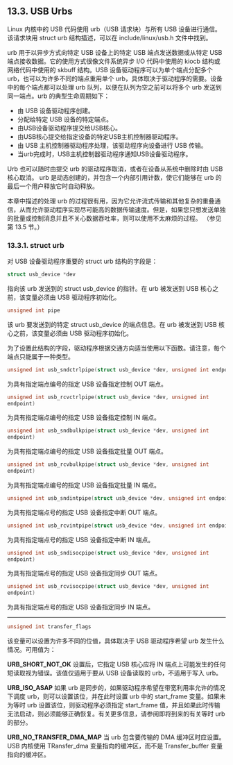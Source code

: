 ## 13.3. USB Urbs
Linux 内核中的 USB 代码使用 urb（USB 请求块）与所有 USB 设备进行通信。该请求块用 struct urb 结构描述，可以在 include/linux/usb.h 文件中找到。

urb 用于以异步方式向特定 USB 设备上的特定 USB 端点发送数据或从特定 USB 端点接收数据。它的使用方式很像文件系统异步 I/O 代码中使用的 kiocb 结构或网络代码中使用的 skbuff 结构。USB 设备驱动程序可以为单个端点分配多个 urb，也可以为许多不同的端点重用单个 urb，具体取决于驱动程序的需要。设备中的每个端点都可以处理 urb 队列，以便在队列为空之前可以将多个 urb 发送到同一端点。urb 的典型生命周期如下：

- 由 USB 设备驱动程序创建。
- 分配给特定 USB 设备的特定端点。
- 由USB设备驱动程序提交给USB核心。
- 由USB核心提交给指定设备的特定USB主机控制器驱动程序。
- 由 USB 主机控制器驱动程序处理，该驱动程序向设备进行 USB 传输。
- 当urb完成时，USB主机控制器驱动程序通知USB设备驱动程序。

Urb 也可以随时由提交 urb 的驱动程序取消，或者在设备从系统中删除时由 USB 核心取消。 urb 是动态创建的，并包含一个内部引用计数，使它们能够在 urb 的最后一个用户释放它时自动释放。

本章中描述的处理 urb 的过程很有用，因为它允许流式传输和其他复杂的重叠通信，从而允许驱动程序实现尽可能高的数据传输速度。但是，如果您只想发送单独的批量或控制消息并且不关心数据吞吐率，则可以使用不太麻烦的过程。 （参见第 13.5 节。）

### 13.3.1. struct urb
对 USB 设备驱动程序重要的 struct urb 结构的字段是：
```c
struct usb_device *dev
```
指向该 urb 发送到的 struct usb_device 的指针。在 urb 被发送到 USB 核心之前，该变量必须由 USB 驱动程序初始化。
```c
unsigned int pipe
```
该 urb 要发送到的特定 struct usb_device 的端点信息。在 urb 被发送到 USB 核心之前，该变量必须由 USB 驱动程序初始化。

为了设置此结构的字段，驱动程序根据交通方向适当使用以下函数。请注意，每个端点只能属于一种类型。
```c
unsigned int usb_sndctrlpipe(struct usb_device *dev, unsigned int endpoint)
```
为具有指定端点编号的指定 USB 设备指定控制 OUT 端点。
```c
unsigned int usb_rcvctrlpipe(struct usb_device *dev, unsigned int
endpoint)
```
为具有指定端点编号的指定 USB 设备指定控制 IN 端点。
```c
unsigned int usb_sndbulkpipe(struct usb_device *dev, unsigned int
endpoint)
```
为具有指定端点编号的指定 USB 设备指定批量 OUT 端点。
```c
unsigned int usb_rcvbulkpipe(struct usb_device *dev, unsigned int
endpoint)
```
为具有指定端点编号的指定 USB 设备指定批量 IN 端点。
```c
unsigned int usb_sndintpipe(struct usb_device *dev, unsigned int endpoint)
```
为具有指定端点号的指定 USB 设备指定中断 OUT 端点。
```c
unsigned int usb_rcvintpipe(struct usb_device *dev, unsigned int endpoint)
```
为具有指定端点号的指定 USB 设备指定中断 IN 端点。
```c
unsigned int usb_sndisocpipe(struct usb_device *dev, unsigned int
endpoint)
```
为具有指定端点号的指定 USB 设备指定同步 OUT 端点。
```c
unsigned int usb_rcvisocpipe(struct usb_device *dev, unsigned int
endpoint)
```
为具有指定端点号的指定 USB 设备指定同步 IN 端点。

*****************************
```c
unsigned int transfer_flags
```
该变量可以设置为许多不同的位值，具体取决于 USB 驱动程序希望 urb 发生什么情况。可用值为：

__URB_SHORT_NOT_OK__ 设置后，它指定 USB 核心应将 IN 端点上可能发生的任何短读取视为错误。该值仅适用于要从 USB 设备读取的 urb，不适用于写入 urb。

__URB_ISO_ASAP__ 如果 urb 是同步的，如果驱动程序希望在带宽利用率允许的情况下调度 urb，则可以设置该位，并在此时设置 urb 中的 start_frame 变量。如果未为等时 urb 设置该位，则驱动程序必须指定 start_frame 值，并且如果此时传输无法启动，则必须能够正确恢复。有关更多信息，请参阅即将到来的有关等时 urb 的部分。

__URB_NO_TRANSFER_DMA_MAP__ 当 urb 包含要传输的 DMA 缓冲区时应设置。USB 内核使用 TRansfer_dma 变量指向的缓冲区，而不是 Transfer_buffer 变量指向的缓冲区。